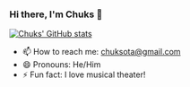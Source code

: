 ### Hi there, I'm Chuks 👋
[![Chuks' GitHub stats](https://github-readme-stats.vercel.app/api?username=chuksota&show_icons=true&theme=dark)](https://github.com/chuksota/github-readme-stats)


<!-- - 🔭 I’m currently working on ...
- 🌱 I’m currently learning ...
- 👯 I’m looking to collaborate on ...
- 🤔 I’m looking for help with ...
- 💬 Ask me about ... -->
- 📫 How to reach me: chuksota@gmail.com
- 😄 Pronouns: He/Him
- ⚡ Fun fact: I love musical theater!


